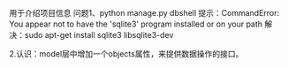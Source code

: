 用于介绍项目信息
问题1、python manage.py dbshell
提示：CommandError: You appear not to have the 'sqlite3' program installed or on your path
解决：sudo apt-get install sqlite3 libsqlite3-dev

2.认识：model层中增加一个objects属性，来提供数据操作的接口。